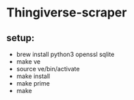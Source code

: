 # Thingiverse-scraper

## setup:

- brew install python3 openssl sqlite
- make ve
- source ve/bin/activate
- make install
- make prime
- make
